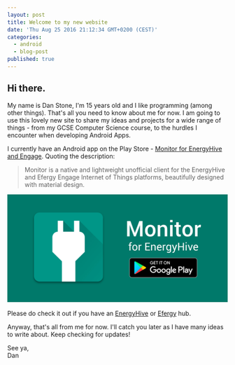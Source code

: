 ```yaml
---
layout: post
title: Welcome to my new website
date: 'Thu Aug 25 2016 21:12:34 GMT+0200 (CEST)'
categories:
  - android
  - blog-post
published: true
---
```

## Hi there.
My name is Dan Stone, I'm 15 years old and I like programming (among other things). That's all you need to know about me for now. I am going to use this lovely new site to share my ideas and projects for a wide range of things - from my GCSE Computer Science course, to the hurdles I encounter when developing Android Apps.

I currently have an Android app on the Play Store - [Monitor for EnergyHive and Engage][monitor]. Quoting the description:

> Monitor is a native and lightweight unofficial client for the EnergyHive and Efergy Engage Internet of Things platforms, beautifully designed with material design.

[![monitorbanner](/assets/2016-08-25-monitorbanner.jpeg)][monitor]


Please do check it out if you have an [EnergyHive][energyhive] or [Efergy][efergy] hub.

Anyway, that's all from me for now. I'll catch you later as I have many ideas to write about. Keep checking for updates!

See ya,  
Dan

[monitor]:      https://play.google.com/store/apps/details?id=com.danielstone.energyhive
[energyhive]:   http://www.energyhive.com/
[efergy]:       http://efergy.com/
